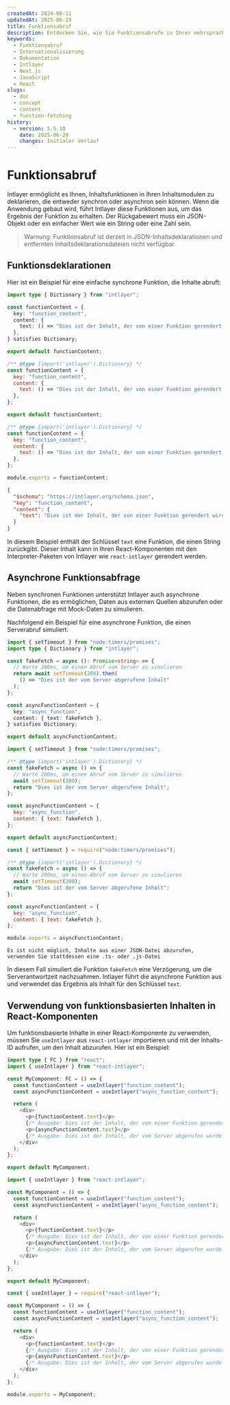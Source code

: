```yaml
---
createdAt: 2024-08-11
updatedAt: 2025-06-29
title: Funktionsabruf
description: Entdecken Sie, wie Sie Funktionsabrufe in Ihrer mehrsprachigen Website deklarieren und verwenden. Folgen Sie den Schritten in dieser Online-Dokumentation, um Ihr Projekt in wenigen Minuten einzurichten.
keywords:
  - Funktionsabruf
  - Internationalisierung
  - Dokumentation
  - Intlayer
  - Next.js
  - JavaScript
  - React
slugs:
  - doc
  - concept
  - content
  - function-fetching
history:
  - version: 5.5.10
    date: 2025-06-29
    changes: Initialer Verlauf
---
```


# Funktionsabruf

Intlayer ermöglicht es Ihnen, Inhaltsfunktionen in Ihren Inhaltsmodulen zu deklarieren, die entweder synchron oder asynchron sein können. Wenn die Anwendung gebaut wird, führt Intlayer diese Funktionen aus, um das Ergebnis der Funktion zu erhalten. Der Rückgabewert muss ein JSON-Objekt oder ein einfacher Wert wie ein String oder eine Zahl sein.

> Warnung: Funktionsabruf ist derzeit in JSON-Inhaltsdeklarationen und entfernten Inhaltsdeklarationsdateien nicht verfügbar.

## Funktionsdeklarationen

Hier ist ein Beispiel für eine einfache synchrone Funktion, die Inhalte abruft:

```typescript fileName="**/*.content.ts" contentDeclarationFormat="typescript"
import type { Dictionary } from "intlayer";

const functionContent = {
  key: "function_content",
  content: {
    text: () => "Dies ist der Inhalt, der von einer Funktion gerendert wird",
  },
} satisfies Dictionary;

export default functionContent;
```

```javascript fileName="**/*.content.mjs" contentDeclarationFormat="esm"
/** @type {import('intlayer').Dictionary} */
const functionContent = {
  key: "function_content",
  content: {
    text: () => "Dies ist der Inhalt, der von einer Funktion gerendert wird",
  },
};

export default functionContent;
```

```javascript fileName="**/*.content.cjs" contentDeclarationFormat="commonjs"
/** @type {import('intlayer').Dictionary} */
const functionContent = {
  key: "function_content",
  content: {
    text: () => "Dies ist der Inhalt, der von einer Funktion gerendert wird",
  },
};

module.exports = functionContent;
```

```json fileName="**/*.content.json" contentDeclarationFormat="json"
{
  "$schema": "https://intlayer.org/schema.json",
  "key": "function_content",
  "content": {
    "text": "Dies ist der Inhalt, der von einer Funktion gerendert wird"
  }
}
```

In diesem Beispiel enthält der Schlüssel `text` eine Funktion, die einen String zurückgibt. Dieser Inhalt kann in Ihren React-Komponenten mit den Interpreter-Paketen von Intlayer wie `react-intlayer` gerendert werden.

## Asynchrone Funktionsabfrage

Neben synchronen Funktionen unterstützt Intlayer auch asynchrone Funktionen, die es ermöglichen, Daten aus externen Quellen abzurufen oder die Datenabfrage mit Mock-Daten zu simulieren.

Nachfolgend ein Beispiel für eine asynchrone Funktion, die einen Serverabruf simuliert:

```typescript fileName="**/*.content.ts" contentDeclarationFormat="typescript"
import { setTimeout } from "node:timers/promises";
import type { Dictionary } from "intlayer";

const fakeFetch = async (): Promise<string> => {
  // Warte 200ms, um einen Abruf vom Server zu simulieren
  return await setTimeout(200).then(
    () => "Dies ist der vom Server abgerufene Inhalt"
  );
};

const asyncFunctionContent = {
  key: "async_function",
  content: { text: fakeFetch },
} satisfies Dictionary;

export default asyncFunctionContent;
```

```javascript fileName="**/*.content.mjs" contentDeclarationFormat="esm"
import { setTimeout } from "node:timers/promises";

/** @type {import('intlayer').Dictionary} */
const fakeFetch = async () => {
  // Warte 200ms, um einen Abruf vom Server zu simulieren
  await setTimeout(200);
  return "Dies ist der vom Server abgerufene Inhalt";
};

const asyncFunctionContent = {
  key: "async_function",
  content: { text: fakeFetch },
};

export default asyncFunctionContent;
```

```javascript fileName="**/*.content.cjs" contentDeclarationFormat="commonjs"
const { setTimeout } = require("node:timers/promises");

/** @type {import('intlayer').Dictionary} */
const fakeFetch = async () => {
  // Warte 200ms, um einen Abruf vom Server zu simulieren
  await setTimeout(200);
  return "Dies ist der vom Server abgerufene Inhalt";
};

const asyncFunctionContent = {
  key: "async_function",
  content: { text: fakeFetch },
};

module.exports = asyncFunctionContent;
```

```plaintext fileName="**/*.content.json" contentDeclarationFormat="json"
Es ist nicht möglich, Inhalte aus einer JSON-Datei abzurufen, verwenden Sie stattdessen eine .ts- oder .js-Datei
```

In diesem Fall simuliert die Funktion `fakeFetch` eine Verzögerung, um die Serverantwortzeit nachzuahmen. Intlayer führt die asynchrone Funktion aus und verwendet das Ergebnis als Inhalt für den Schlüssel `text`.

## Verwendung von funktionsbasierten Inhalten in React-Komponenten

Um funktionsbasierte Inhalte in einer React-Komponente zu verwenden, müssen Sie `useIntlayer` aus `react-intlayer` importieren und mit der Inhalts-ID aufrufen, um den Inhalt abzurufen. Hier ist ein Beispiel:

```typescript fileName="**/*.jsx" codeFormat="typescript"
import type { FC } from "react";
import { useIntlayer } from "react-intlayer";

const MyComponent: FC = () => {
  const functionContent = useIntlayer("function_content");
  const asyncFunctionContent = useIntlayer("async_function_content");

  return (
    <div>
      <p>{functionContent.text}</p>
      {/* Ausgabe: Dies ist der Inhalt, der von einer Funktion gerendert wird */}
      <p>{asyncFunctionContent.text}</p>
      {/* Ausgabe: Dies ist der Inhalt, der vom Server abgerufen wurde */}
    </div>
  );
};

export default MyComponent;
```

```javascript fileName="**/*.mjx" codeFormat="esm"
import { useIntlayer } from "react-intlayer";

const MyComponent = () => {
  const functionContent = useIntlayer("function_content");
  const asyncFunctionContent = useIntlayer("async_function_content");

  return (
    <div>
      <p>{functionContent.text}</p>
      {/* Ausgabe: Dies ist der Inhalt, der von einer Funktion gerendert wird */}
      <p>{asyncFunctionContent.text}</p>
      {/* Ausgabe: Dies ist der Inhalt, der vom Server abgerufen wurde */}
    </div>
  );
};

export default MyComponent;
```

```javascript fileName="**/*.cjs" codeFormat="commonjs"
const { useIntlayer } = require("react-intlayer");

const MyComponent = () => {
  const functionContent = useIntlayer("function_content");
  const asyncFunctionContent = useIntlayer("async_function_content");

  return (
    <div>
      <p>{functionContent.text}</p>
      {/* Ausgabe: Dies ist der Inhalt, der von einer Funktion gerendert wird */}
      <p>{asyncFunctionContent.text}</p>
      {/* Ausgabe: Dies ist der Inhalt, der vom Server abgerufen wurde */}
    </div>
  );
};

module.exports = MyComponent;
```
